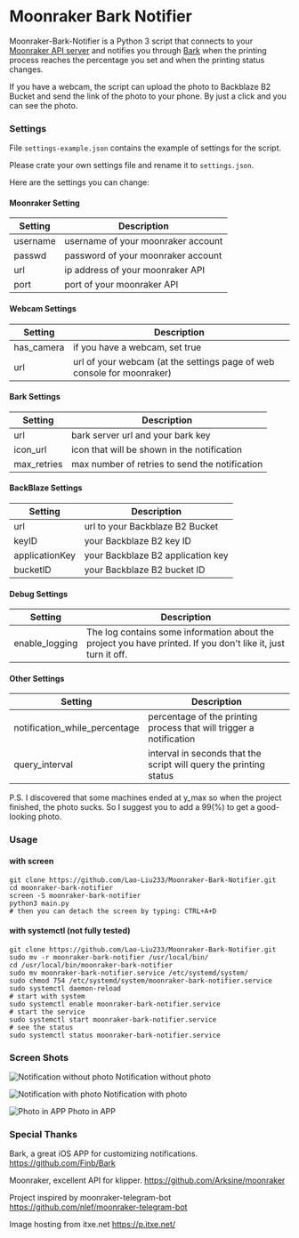 # Moonraker Bark Notifier

Moonraker-Bark-Notifier is a Python 3 script that connects to your 
[Moonraker API server](https://github.com/Arksine/moonraker) and 
notifies you through [Bark](https://github.com/Finb/Bark) when the printing process
reaches the percentage you set and when the printing status changes.

If you have a webcam, the script can upload the photo to Backblaze B2 
Bucket and send the link of the photo to your phone. By just a click
and you can see the photo.

### Settings

File `settings-example.json` contains the example of settings for the script.

Please crate your own settings file and rename it to `settings.json`.

Here are the settings you can change:

#### Moonraker Setting

| Setting  | Description                         |
|----------|-------------------------------------|
| username | username of your moonraker account  |
| passwd   | password of your moonraker account  |
| url      | ip address of your moonraker API    |
| port     | port of your moonraker API          |

#### Webcam Settings

| Setting    | Description                                                            |
|------------|------------------------------------------------------------------------|
| has_camera | if you have a webcam, set true                                         |
| url        | url of your webcam (at the settings page of web console for moonraker) |

#### Bark Settings

| Setting     | Description                                    |
|-------------|------------------------------------------------|
| url         | bark server url and your bark key              |
| icon_url    | icon that will be shown in the notification    |
| max_retries | max number of retries to send the notification |

#### BackBlaze Settings

| Setting        | Description                       |
|----------------|-----------------------------------|
| url            | url to your Backblaze B2 Bucket   |
| keyID          | your Backblaze B2 key ID          |
| applicationKey | your Backblaze B2 application key |
| bucketID       | your Backblaze B2 bucket ID       |

#### Debug Settings

| Setting        | Description                                                                                                   |
|----------------|---------------------------------------------------------------------------------------------------------------|
| enable_logging | The log contains some information about the project you have printed. If you don't like it, just turn it off. |

#### Other Settings

| Setting                       | Description                                                         |
|-------------------------------|---------------------------------------------------------------------|
| notification_while_percentage | percentage of the printing process that will trigger a notification |
| query_interval                | interval in seconds that the script will query the printing status  |

P.S. I discovered that some machines ended at y_max so when the project finished, the photo sucks. 
So I suggest you to add a 99(%) to get a good-looking photo.

### Usage

#### with screen

```shell
git clone https://github.com/Lao-Liu233/Moonraker-Bark-Notifier.git
cd moonraker-bark-notifier
screen -S moonraker-bark-notifier
python3 main.py
# then you can detach the screen by typing: CTRL+A+D
```

#### with systemctl (not fully tested)

```shell
git clone https://github.com/Lao-Liu233/Moonraker-Bark-Notifier.git
sudo mv -r moonraker-bark-notifier /usr/local/bin/
cd /usr/local/bin/moonraker-bark-notifier
sudo mv moonraker-bark-notifier.service /etc/systemd/system/
sudo chmod 754 /etc/systemd/system/moonraker-bark-notifier.service
sudo systemctl daemon-reload
# start with system
sudo systemctl enable moonraker-bark-notifier.service
# start the service
sudo systemctl start moonraker-bark-notifier.service
# see the status
sudo systemctl status moonraker-bark-notifier.service
```

### Screen Shots

![Notification without photo](https://p.itxe.net/images/2022/02/04/21299C5D-68E2-4902-A10F-F887F30007BB.jpg)
Notification without photo

![Notification with photo](https://p.itxe.net/images/2022/02/04/9A982493-A08E-4225-B930-298892E5BD3A.jpg)
Notification with photo

![Photo in APP](https://p.itxe.net/images/2022/02/04/66610A92-35B1-4792-9D3B-D0DBFA33DF1E.jpg)
Photo in APP

### Special Thanks

Bark, a great iOS APP for customizing notifications.
https://github.com/Finb/Bark

Moonraker, excellent API for klipper.
https://github.com/Arksine/moonraker

Project inspired by moonraker-telegram-bot
https://github.com/nlef/moonraker-telegram-bot

Image hosting from itxe.net
https://p.itxe.net/
